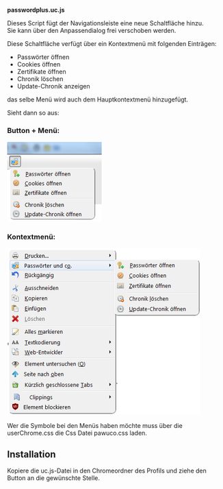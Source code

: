 **passwordplus.uc.js**

Dieses Script fügt der Navigationsleiste eine neue Schaltfläche hinzu.  
Sie kann über den Anpassendialog frei verschoben werden.  
  
Diese Schaltfläche verfügt über ein Kontextmenü mit folgenden Einträgen:
* Passwörter öffnen
* Cookies öffnen
* Zertifikate öffnen
* Chronik löschen
* Update-Chronik anzeigen

das selbe Menü wird auch dem Hauptkontextmenü hinzugefügt.

Sieht dann so aus:

### Button + Menü:
 
![Screenshot](pawuco1.png)

### Kontextmenü:
  
![Screenshot](pawuco2.png)

Wer die Symbole bei den Menüs haben möchte muss über die userChrome.css
die Css Datei pawuco.css laden.

## Installation

Kopiere die uc.js-Datei in den Chromeordner des Profils und ziehe den Button an die gewünschte Stelle.
